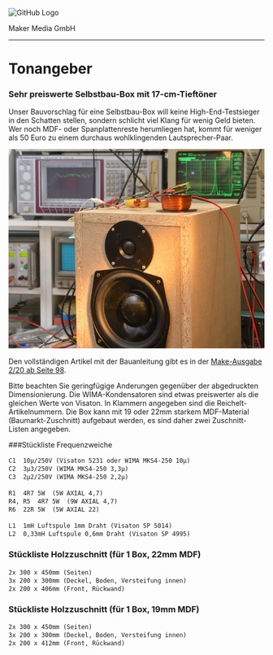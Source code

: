 ![GitHub Logo](http://www.heise.de/make/icons/make_logo.png)

Maker Media GmbH

***

# Tonangeber

### Sehr preiswerte Selbstbau-Box mit 17-cm-Tieftöner

Unser Bauvorschlag für eine Selbstbau-Box will keine High-End-Testsieger in den Schatten stellen, sondern schlicht viel Klang für wenig Geld bieten. Wer noch MDF- oder Spanplattenreste herumliegen hat, kommt für weniger als 50 Euro zu einem durchaus wohlklingenden Lautsprecher-Paar.


![Picture](https://github.com/MakeMagazinDE/Tonangeber/blob/master/aufm_gh.JPG) 

Den vollständigen Artikel mit der Bauanleitung gibt es in der [Make-Ausgabe 2/20 ab Seite 98](https://www.heise.de/select/make/2019/5/1571592996373573).

Bitte beachten Sie geringfügige Anderungen gegenüber der abgedruckten Dimensionierung. Die WIMA-Kondensatoren sind etwas preiswerter als die gleichen Werte von Visaton. In Klammern angegeben sind die Reichelt-Artikelnummern. Die Box kann mit 19 oder 22mm starkem MDF-Material (Baumarkt-Zuschnitt) aufgebaut werden, es sind daher zwei Zuschnitt-Listen angegeben.

###Stückliste Frequenzweiche

    C1  10µ/250V (Visaton 5231 oder WIMA MKS4-250 10µ)
    C2  3µ3/250V (WIMA MKS4-250 3,3µ)
    C3  2µ2/250V (WIMA MKS4-250 2,2µ)

    R1  4R7 5W  (5W AXIAL 4,7)
    R4, R5  4R7 5W  (9W AXIAL 4,7)
    R6  22R 5W  (5W AXIAL 22)
    
    L1  1mH Luftspule 1mm Draht (Visaton SP 5014)
    L2  0,33mH Luftspule 0,6mm Draht (Visaton SP 4995)

### Stückliste Holzzuschnitt (für 1 Box, 22mm MDF)

    2x 300 x 450mm (Seiten)
    3x 200 x 300mm (Deckel, Boden, Versteifung innen)
    2x 200 x 406mm (Front, Rückwand)
    
### Stückliste Holzzuschnitt (für 1 Box, 19mm MDF)

    2x 300 x 450mm (Seiten)
    3x 200 x 300mm (Deckel, Boden, Versteifung innen)
    2x 200 x 412mm (Front, Rückwand)

